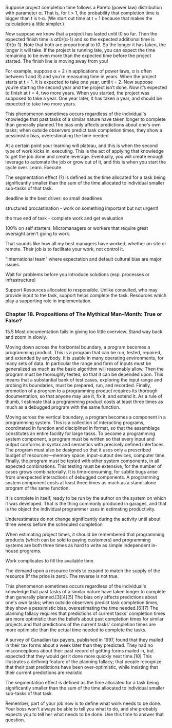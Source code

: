 Suppose project completion time follows a Pareto (power law) distribution with parameter α. That is, for t > 1, the probability that completion time is bigger than t is t-α. (We start out time at t = 1 because that makes the calculations a little simpler.)

Now suppose we know that a project has lasted until t0 so far. Then the expected finish time is αt0/(α-1) and so the expected additional time is t0/(α-1). Note that both are proportional to t0. So the longer it has taken, the longer it will take. If the project is running late, you can expect the time remaining to be even more than the expected time before the project started. The finish line is moving away from you!

For example, suppose α = 2 (in applications of power laws, α is often between 1 and 3) and you’re measuring time in years. When the project starts at t = 1, it is expected to take one year, until t = 2. Now suppose you’re starting the second year and the project isn’t done. Now it’s expected to finish at t = 4, two more years. When you started, the project was supposed to take a year. One year later, it has taken a year, and should be expected to take two more years.

This phenomenon sometimes occurs regardless of the individual's knowledge that past tasks of a similar nature have taken longer to complete than generally planned.The bias only affects predictions about one's own tasks; when outside observers predict task completion times, they show a pessimistic bias, overestimating the time needed

 At a certain point your learning will plateau, and this is when the second type of work kicks in: executing. This is the act of applying that knowledge to get the job done and create leverage. Eventually, you will create enough leverage to automate the job or grow out of it, and this is when you start the cycle over. Learn. Execute.

 The segmentation effect (?) is defined as the time allocated for a task being significantly smaller than the sum of the time allocated to individual smaller sub-tasks of that task.

deadline is the best driver: so small deadlines

structured procastination - work on something important but not urgent!

the true end of task - complete work and get evaluation

100% on self starters. Micromanagers or workers that require great oversight aren't going to work.

That sounds like how all my best managers have worked, whether on site or remote. Their job is to facilitate your work, not control it.

“International team” where expectation and default cultural bias are major issues.

Wait for problems before you introduce solutions (esp. processes or infrastructure)

Support
Resources allocated to responsible. Unlike consulted, who may provide input to the task, support helps complete the task. Resources which play a supporting role in implementation.


### Chapter 18. Propositions of The Mythical Man-Month: True or False?
15.5 Most documentation fails in giving too little overview. Stand way back and zoom in slowly.

Moving down across the horizontal boundary, a program becomes a programming product. This is a program that can be run, tested, repaired, and extended by anybody. It is usable in many operating environments, for many sets of data.
 In particular the range and form of inputs must be generalized as much as the basic algorithm will reasonably allow. Then the program must be thoroughly tested, so that it can be depended upon. This means that a substantial bank of test cases, exploring the input range and probing its boundaries, must be prepared, run, and recorded. Finally, promotion of a program to a programming product requires its thorough documentation, so that anyone may use it, fix it, and extend it. As a rule of thumb, I estimate that a programming product costs at least three times as much as a debugged program with the same function.

Moving across the vertical boundary, a program becomes a component in a programming system. This is a collection of interacting programs, coordinated in function and disciplined in format, so that the assemblage constitutes an entire facility for large tasks. To become a programming system component, a program must be written so that every input and output conforms in syntax and semantics with precisely defined interfaces. The program must also be designed so that it uses only a prescribed budget of resources—memory space, input-output devices, computer time. Finally, the program must be tested with other system components, in all expected combinations. This testing must be extensive, for the number of cases grows combinatorially. It is time-consuming, for subtle bugs arise from unexpected interactions of debugged components. A programming system component costs at least three times as much as a stand-alone program of the same function.

 It is complete in itself, ready to be run by the author on the system on which it was developed. That is the thing commonly produced in garages, and that is the object the individual programmer uses in estimating productivity.

Underestimates do not change significantly during the activity until about three weeks before the scheduled completion

When estimating project times, it should be remembered that programming products (which can be sold to paying customers) and programming systems are both three times as hard to write as simple independent in-house programs.

Work complicates to fill the available time.

The demand upon a resource tends to expand to match the supply of the resource (If the price is zero). The reverse is not true.

This phenomenon sometimes occurs regardless of the individual's knowledge that past tasks of a similar nature have taken longer to complete than generally planned.[3][4][5] The bias only affects predictions about one's own tasks; when outside observers predict task completion times, they show a pessimistic bias, overestimating the time needed.[6][7] The planning fallacy requires that predictions of current tasks' completion times are more optimistic than the beliefs about past completion times for similar projects and that predictions of the current tasks' completion times are more optimistic than the actual time needed to complete the tasks.

A survey of Canadian tax payers, published in 1997, found that they mailed in their tax forms about a week later than they predicted. They had no misconceptions about their past record of getting forms mailed in, but expected that they would get it done more quickly next time.[10] This illustrates a defining feature of the planning fallacy; that people recognize that their past predictions have been over-optimistic, while insisting that their current predictions are realistic

The segmentation effect is defined as the time allocated for a task being significantly smaller than the sum of the time allocated to individual smaller sub-tasks of that task. 

Remember, part of your job now is to define what work needs to be done. Your boss won't always be able to tell you what to do, and she probably expects you to tell her what needs to be done. Use this time to answer that question.
